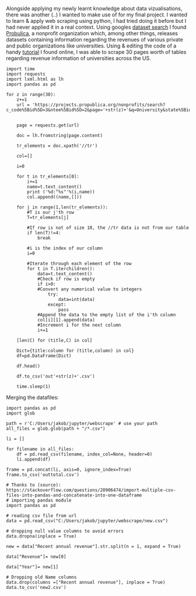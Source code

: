 Alongside applying my newly learnt knowledge about data vizualisations, there was another (..) I wanted to make use of for my final project. I wanted to learn & apply web scraping using python, I had tried doing it before but I had never applied it in a real context. Using googles [dataset search](https://toolbox.google.com/datasetsearch) I found [Probulica](https://www.propublica.org/), a nonprofit organization which, among other things, releases datasets containing information regarding the revenues of various private and public organizations like universities. Using & editing the code of a handy [tutorial](https://towardsdatascience.com/web-scraping-html-tables-with-python-c9baba21059) I found online, I was able to scrape 30 pages worth of tables regarding revenue information of universities across the US. 

```
import time
import requests
import lxml.html as lh
import pandas as pd

for z in range(30):
    z+=1
    url = 'https://projects.propublica.org/nonprofits/search?c_code%5Bid%5D=3&ntee%5Bid%5D=2&page='+str(z)+'&q=University&state%5Bid%5D='


    page = requests.get(url)

    doc = lh.fromstring(page.content)

    tr_elements = doc.xpath('//tr')

    col=[]
    
    i=0

    for t in tr_elements[0]:
        i+=1
        name=t.text_content()
        print ('%d:"%s"'%(i,name))
        col.append((name,[]))

    for j in range(1,len(tr_elements)):
        #T is our j'th row
        T=tr_elements[j]

        #If row is not of size 10, the //tr data is not from our table 
        if len(T)!=4:
            break

        #i is the index of our column
        i=0

        #Iterate through each element of the row
        for t in T.iterchildren():
            data=t.text_content() 
            #Check if row is empty
            if i>0:
            #Convert any numerical value to integers
                try:
                    data=int(data)
                except:
                    pass
            #Append the data to the empty list of the i'th column
            col[i][1].append(data)
            #Increment i for the next column
            i+=1

    [len(C) for (title,C) in col]

    Dict={title:column for (title,column) in col}
    df=pd.DataFrame(Dict)

    df.head()

    df.to_csv('out'+str(z)+'.csv')
    
    time.sleep(1)

```

Merging the datafiles:
```
import pandas as pd
import glob

path = r'C:/Users/jakob/jupyter/webscrape' # use your path
all_files = glob.glob(path + "/*.csv")

li = []

for filename in all_files:
    df = pd.read_csv(filename, index_col=None, header=0)
    li.append(df)

frame = pd.concat(li, axis=0, ignore_index=True)
frame.to_csv('outtotal.csv')
```

```
# Thanks to (source): https://stackoverflow.com/questions/20906474/import-multiple-csv-files-into-pandas-and-concatenate-into-one-dataframe
# importing pandas module  
import pandas as pd 
   
# reading csv file from url  
data = pd.read_csv("C:/Users/jakob/jupyter/webscrape/new.csv") 
  
# dropping null value columns to avoid errors 
data.dropna(inplace = True) 
  
new = data["Recent annual revenue"].str.split(n = 1, expand = True) 
  
data["Revenue"]= new[0] 
  
data["Year"]= new[1] 
  
# Dropping old Name columns 
data.drop(columns =["Recent annual revenue"], inplace = True)
data.to_csv('new2.csv')
```
